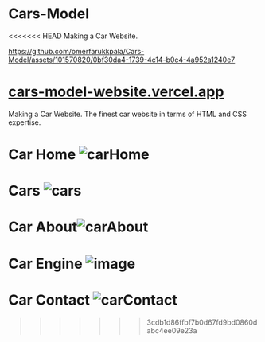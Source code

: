 # Cars-Model 
<<<<<<< HEAD
Making a Car Website.  

https://github.com/omerfarukkpala/Cars-Model/assets/101570820/0bf30da4-1739-4c14-b0c4-4a952a1240e7



[cars-model-website.vercel.app
](https://cars-model-website.vercel.app/)
=======
Making a Car Website. 
The finest car website in terms of HTML and CSS expertise.

# Car Home ![carHome](https://github.com/omerfarukkpala/Cars-Model/assets/101570820/d96a413b-b33c-4aa0-bf5d-f5a50bb50a5d)
# Cars ![cars](https://github.com/omerfarukkpala/Cars-Model/assets/101570820/d1239b53-e248-4c41-9410-b12a862246a7)
# Car About![carAbout](https://github.com/omerfarukkpala/Cars-Model/assets/101570820/8856890d-cd4b-46fd-a4d7-53380e3afeb9)
# Car Engine ![image](https://github.com/omerfarukkpala/Cars-Model/assets/101570820/df2efbd2-d479-4218-8d96-fac08f7bbc7b)
# Car Contact ![carContact](https://github.com/omerfarukkpala/Cars-Model/assets/101570820/a62eb307-433f-46d6-8cfb-a5fbdee691a1)
>>>>>>> 3cdb1d86ffbf7b0d67fd9bd0860dabc4ee09e23a
